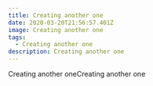 ```yaml
---
title: Creating another one
date: 2020-03-20T21:56:57.401Z
image: Creating another one
tags:
  - Creating another one
description: Creating another one
---
```

Creating another oneCreating another one
